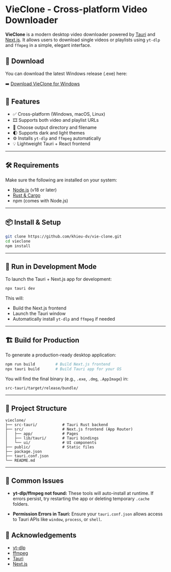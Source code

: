 
# VieClone - Cross-platform Video Downloader

**VieClone** is a modern desktop video downloader powered by [Tauri](https://tauri.app/) and [Next.js](https://nextjs.org/). It allows users to download single videos or playlists using `yt-dlp` and `ffmpeg` in a simple, elegant interface.

## 🔗 Download

You can download the latest Windows release (.exe) here:

➡️ [Download VieClone for Windows](https://github.com/khieu-dv/vie-clone/releases/download/1.0.0/vieclone_tauri_0.1.0_x64-setup.exe)


## 🚀 Features

- ✅ Cross-platform (Windows, macOS, Linux)
- 🎞 Supports both video and playlist URLs
- 📁 Choose output directory and filename
- 🌓 Supports dark and light themes
- ⚙️ Installs `yt-dlp` and `ffmpeg` automatically
- 💡 Lightweight Tauri + React frontend

---

## 🛠 Requirements

Make sure the following are installed on your system:

- [Node.js](https://nodejs.org/) (v18 or later)
- [Rust & Cargo](https://rustup.rs/)
- npm (comes with Node.js)


---

## 📦 Install & Setup

```bash
git clone https://github.com/khieu-dv/vie-clone.git
cd vieclone
npm install
````

---

## 🧪 Run in Development Mode

To launch the Tauri + Next.js app for development:

```bash
npx tauri dev
```

This will:

* Build the Next.js frontend
* Launch the Tauri window
* Automatically install `yt-dlp` and `ffmpeg` if needed

---

## 🏗 Build for Production

To generate a production-ready desktop application:

```bash
npm run build         # Build Next.js frontend
npx tauri build       # Build Tauri app for your OS
```

You will find the final binary (e.g., `.exe`, `.dmg`, `.AppImage`) in:

```
src-tauri/target/release/bundle/
```

---

## 📂 Project Structure

```
vieclone/
├── src-tauri/           # Tauri Rust backend
├── src/                 # Next.js frontend (App Router)
│   ├── app/             # Pages
│   ├── lib/tauri/       # Tauri bindings
│   └── ui/              # UI components
├── public/              # Static files
├── package.json
├── tauri.conf.json
└── README.md
```

---

## 🐞 Common Issues

* **yt-dlp/ffmpeg not found:**
  These tools will auto-install at runtime. If errors persist, try restarting the app or deleting temporary `.cache` folders.

* **Permission Errors in Tauri:**
  Ensure your `tauri.conf.json` allows access to Tauri APIs like `window`, `process`, or `shell`.



## 🙌 Acknowledgements

* [yt-dlp](https://github.com/yt-dlp/yt-dlp)
* [ffmpeg](https://ffmpeg.org/)
* [Tauri](https://tauri.app/)
* [Next.js](https://nextjs.org/)

